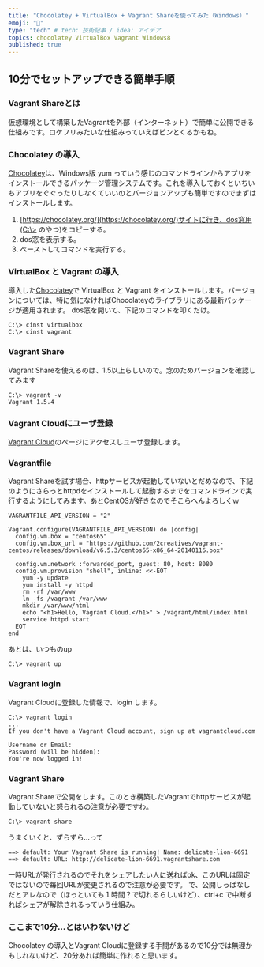 ```yaml
---
title: "Chocolatey + VirtualBox + Vagrant Shareを使ってみた（Windows）"
emoji: "📝"
type: "tech" # tech: 技術記事 / idea: アイデア
topics: chocolatey VirtualBox Vagrant Windows8
published: true
---
```

## 10分でセットアップできる簡単手順
### Vagrant Shareとは
仮想環境として構築したVagrantを外部（インターネット）で簡単に公開できる仕組みです。ロケフリみたいな仕組みっていえばピンとくるかもね。

### Chocolatey の導入
[Chocolatey](https://chocolatey.org/)は、Windows版 yum っていう感じのコマンドラインからアプリをインストールできるパッケージ管理システムです。これを導入しておくといちいちアプリをぐぐったりしなくていいのとバージョンアップも簡単ですのでまずはインストールします。

1. [https://chocolatey.org/](https://chocolatey.org/)サイトに行き、dos窓用(C:\> のやつ)をコピーする。
2. dos窓を表示する。
3. ペーストしてコマンドを実行する。

### VirtualBox と Vagrant の導入
導入した[Chocolatey](https://chocolatey.org/)で VirtualBox と Vagrant をインストールします。バージョンについては、特に気になければChocolateyのライブラリにある最新パッケージが適用されます。
dos窓を開いて、下記のコマンドを叩くだけ。

```lang:text
C:\> cinst virtualbox
C:\> cinst vagrant
```

### Vagrant Share
Vagrant Shareを使えるのは、1.5以上らしいので。念のためバージョンを確認してみます

```lang:text
C:\> vagrant -v
Vagrant 1.5.4
```

### Vagrant Cloudにユーザ登録
[Vagrant Cloud](https://vagrantcloud.com/)のページにアクセスしユーザ登録します。

### Vagrantfile 
Vagrant Shareを試す場合、httpサービスが起動していないとだめなので、下記のようにさらっとhttpdをインストールして起動するまでをコマンドラインで実行するようにしてみます。あとCentOSが好きなのでそこらへんよろしくｗ

```lang:ruby
VAGRANTFILE_API_VERSION = "2"

Vagrant.configure(VAGRANTFILE_API_VERSION) do |config|
  config.vm.box = "centos65"
  config.vm.box_url = "https://github.com/2creatives/vagrant-centos/releases/download/v6.5.3/centos65-x86_64-20140116.box"

  config.vm.network :forwarded_port, guest: 80, host: 8080
  config.vm.provision "shell", inline: <<-EOT
    yum -y update
    yum install -y httpd
    rm -rf /var/www
    ln -fs /vagrant /var/www
    mkdir /var/www/html
    echo "<h1>Hello, Vagrant Cloud.</h1>" > /vagrant/html/index.html
    service httpd start
  EOT
end
```

あとは、いつものup

```lang:text
C:\> vagrant up
```

### Vagrant login
Vagrant Cloudに登録した情報で、login します。

```
C:\> vagrant login
...
If you don't have a Vagrant Cloud account, sign up at vagrantcloud.com

Username or Email: 
Password (will be hidden):
You're now logged in!
```

### Vagrant Share
Vagrant Shareで公開をします。このとき構築したVagrantでhttpサービスが起動していないと怒られるの注意が必要ですわ。

```lang:text
C:\> vagrant share
```

うまくいくと、ずらずら…って

```
==> default: Your Vagrant Share is running! Name: delicate-lion-6691
==> default: URL: http://delicate-lion-6691.vagrantshare.com
```

一時URLが発行されるのでそれをシェアしたい人に送ればok、このURLは固定ではないので毎回URLが変更されるので注意が必要です。
で、公開しっぱなしだとアレなので（ほっといても１時間？で切れるらしいけど）、ctrl+c で中断すればシェアが解除されるっていう仕組み。

### ここまで10分…とはいわないけど
Chocolatey の導入とVagrant Cloudに登録する手間があるので10分では無理かもしれないけど、20分あれば簡単に作れると思います。


